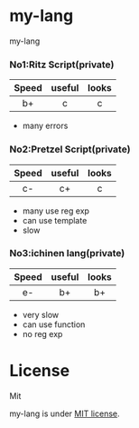 # my-lang
my-lang

### No1:Ritz Script(private)
| Speed | useful | looks |
|:-----:|:------:|:-----:|
|  b+   |   c    |   c   |
* many errors
### No2:Pretzel Script(private)
| Speed | useful | looks |
|:-----:|:------:|:-----:|
|  c-   |   c+   |   c   |
* many use reg exp
* can use template
* slow
### No3:ichinen lang(private)
| Speed | useful | looks |
|:-----:|:------:|:-----:|
|  e-   |   b+   |   b+  |
* very slow
* can use function
* no reg exp

# License
Mit

my-lang is under [MIT license](https://en.wikipedia.org/wiki/MIT_License).
